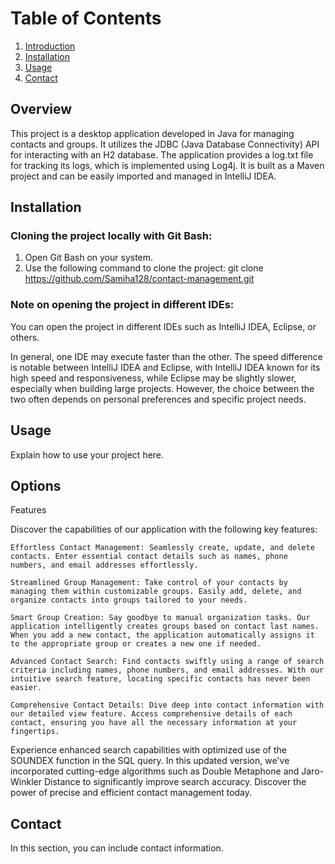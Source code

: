 # Table of Contents

1. [Introduction](#overview)
2. [Installation](#installation)
3. [Usage](#usage)
4. [Contact](#contact)

## Overview <a name="overview"></a>
This project is a desktop application developed in Java for managing contacts and groups. It utilizes the JDBC (Java Database Connectivity) API for interacting with an H2 database. The application provides a log.txt file for tracking its logs, which is implemented using Log4j. It is built as a Maven project and can be easily imported and managed in IntelliJ IDEA.


## Installation <a name="installation"></a>
### Cloning the project locally with Git Bash:

1. Open Git Bash on your system.
2. Use the following command to clone the project:
 git clone https://github.com/Samiha128/contact-management.git

### Note on opening the project in different IDEs:

You can open the project in different IDEs such as IntelliJ IDEA, Eclipse, or others.

In general, one IDE may execute faster than the other. The speed difference is notable between IntelliJ IDEA and Eclipse, with IntelliJ IDEA known for its high speed and responsiveness, while Eclipse may be slightly slower, especially when building large projects. However, the choice between the two often depends on personal preferences and specific project needs.







## Usage <a name="usage"></a>

Explain how to use your project here.

## Options <a name="options"></a>
Features

Discover the capabilities of our application with the following key features:

    Effortless Contact Management: Seamlessly create, update, and delete contacts. Enter essential contact details such as names, phone numbers, and email addresses effortlessly.

    Streamlined Group Management: Take control of your contacts by managing them within customizable groups. Easily add, delete, and organize contacts into groups tailored to your needs.

    Smart Group Creation: Say goodbye to manual organization tasks. Our application intelligently creates groups based on contact last names. When you add a new contact, the application automatically assigns it to the appropriate group or creates a new one if needed.

    Advanced Contact Search: Find contacts swiftly using a range of search criteria including names, phone numbers, and email addresses. With our intuitive search feature, locating specific contacts has never been easier.

    Comprehensive Contact Details: Dive deep into contact information with our detailed view feature. Access comprehensive details of each contact, ensuring you have all the necessary information at your fingertips.

Experience enhanced search capabilities with optimized use of the SOUNDEX function in the SQL query. In this updated version, we've incorporated cutting-edge algorithms such as Double Metaphone and Jaro-Winkler Distance to significantly improve search accuracy. Discover the power of precise and efficient contact management today.



## Contact <a name="contact"></a>

In this section, you can include contact information.
